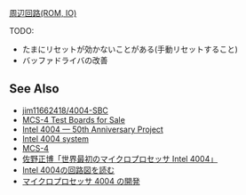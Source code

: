 
[周辺回路(ROM, IO)](https://github.com/novi/4004Peripheral)

TODO:

* たまにリセットが効かないことがある(手動リセットすること)
* バッファドライバの改善

## See Also

* [jim11662418/4004-SBC](https://github.com/jim11662418/4004-SBC)
* [MCS-4 Test Boards for Sale](https://www.cpushack.com/mcs-4-test-boards-for-sale/)
* [Intel 4004 — 50th Anniversary Project](https://www.4004.com)
* [Intel 4004 system](http://dangerousprototypes.com/forum/index.php?topic=4721.0)
* [MCS-4](http://www.st.rim.or.jp/~nkomatsu/intel4bit/i4004.html)
* [佐野正博「世界最初のマイクロプロセッサ Intel 4004」](https://www.sanosemi.com/document/Intel_4004_Ver4-2.pdf)
* [Intel 4004の回路図を読む](http://www.gc-net.jp/omiokone/mcs4/index.htm)
* [マイクロプロセッサ 4004 の開発](https://www.shmj.or.jp/dev_story/pdf/develop43.pdf)
